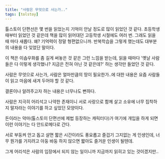 ```yaml
---
title: "사람은 무엇으로 사는가.."
tags: [tolstoy]
---
```


톨스토이 단편선은 몇 번을 읽었는지 기억이 안날 정도로 많이 읽었던 것 같다. 초등학생때부터 읽었던 것 같은데 책을 많이 읽어대던 고등학생 시절에도 여러 번. 그래도 읽을 때 마다 새롭다. 왜? 기억력이 정말 형편없으니까. 반복학습을 그렇게 했는데도 대부분의 내용을 다 잊었단 말이다.

이 책은 이솝우화를 좀 길게 써놓은 것 같은 그런 느낌을 받는데, 읽을 때마다 '옛날 사람들은 다 이렇게 생각했나? 지금은 전혀 아닌 것 같은데?' 하는 생각만 들었던 것 같다. 

사람은 무엇으로 사는가, 사람은 얼마만큼의 땅이 필요한가..에 대한 내용은 요즘 사람들이 읽고 마음에 새겨 두어야 할 것 같다.

결론이나 알려주고자 하는 내용은 너무나도 뻔하다. 

사람은 지극히 어리석고 나약한 존재이니 서로 사랑으로 함께 살고 소유에 너무 집착하지 말자라는 이야기를 하고 싶었던 모양이다. 

돈이라는 악마(톨스토이 단편선에 제법 등장하는 캐릭터다)가 여기에 개입을 하게 되면 이런 이야기는 다 안드로메다로 간다.

서로 부둥켜 안고 돕고 살면 짧은 시간이라도 풍요롭고 즐겁기 그지없는 게 인생인데, 너무 뭔가를 가지려고 아둥 바둥 하지 않으면 짧아도 즐거운 인생이 될텐데. 

그게 어리석은 사람의 입장에서 되지 않는 일이니까 지금까지 읽히고 있는 것이겠지만..